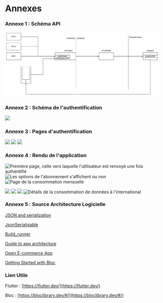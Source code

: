# Annexes

### Annexe 1 : Schéma API

![](<.gitbook/assets/Schema API.jpg>)

### Annexe 2 : Schéma de l'authentification

![](.gitbook/assets/Flutter\_app\_authentification.jpg)

### Annexe 3 : Pages d'authentification

![](.gitbook/assets/Screenshot\_V3\_1.jpg) ![](.gitbook/assets/Screenshot\_V3\_2.jpg) ![](.gitbook/assets/Screenshot\_V3\_3.jpg)

### Annexe 4 : Rendu de l'application <a href="#annexe_1" id="annexe_1"></a>

![Première page, celle vers laquelle l'utilisateur est renvoyé une fois authentifié](.gitbook/assets/Screenshot\_3.jpg) ![Les options de l'abonnement s'affichent ou non](.gitbook/assets/Screenshot\_4.jpg) ![Page de la consommation mensuelle](.gitbook/assets/Screenshot\_5.jpg)

![](.gitbook/assets/Screenshot\_6.jpg) ![](.gitbook/assets/Screenshot\_9.jpg) ![](.gitbook/assets/Screenshot\_7.jpg) ![Détails de la consommation de données à l'international](.gitbook/assets/Screenshot\_8.jpg)

### Annexe 5 : Source Architecture Logicielle <a href="#annexe-5" id="annexe-5"></a>

[JSON and serialization](https://docs.flutter.dev/development/data-and-backend/json)

[JsonSerialisable](https://pub.dev/packages/json\_serializable)

[Build\_runner](https://pub.dev/packages/build\_runner)

[Guide to app architecture](https://developer.android.com/topic/architecture)

[Open E-commerce App](https://github.com/4seer/openflutterecommerceapp)

[Getting Started with Bloc](https://bloclibrary.dev/#/gettingstarted)

### Lien Utile

Flutter : [https://flutter.dev/](https://flutter.dev/)

Bloc : [https://bloclibrary.dev/#/](https://bloclibrary.dev/#/)
